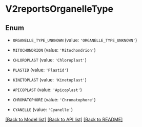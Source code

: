 # V2reportsOrganelleType


## Enum

* `ORGANELLE_TYPE_UNKNOWN` (value: `'ORGANELLE_TYPE_UNKNOWN'`)

* `MITOCHONDRION` (value: `'Mitochondrion'`)

* `CHLOROPLAST` (value: `'Chloroplast'`)

* `PLASTID` (value: `'Plastid'`)

* `KINETOPLAST` (value: `'Kinetoplast'`)

* `APICOPLAST` (value: `'Apicoplast'`)

* `CHROMATOPHORE` (value: `'Chromatophore'`)

* `CYANELLE` (value: `'Cyanelle'`)

[[Back to Model list]](../README.md#documentation-for-models) [[Back to API list]](../README.md#documentation-for-api-endpoints) [[Back to README]](../README.md)


